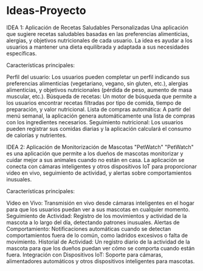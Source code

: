 # Ideas-Proyecto
IDEA 1:
Aplicación de Recetas Saludables Personalizadas
Una aplicación que sugiere recetas saludables basadas en las preferencias alimenticias, alergias, y objetivos nutricionales de cada usuario. La idea es ayudar a los usuarios a mantener una dieta equilibrada y adaptada a sus necesidades específicas.

Características principales:

Perfil del usuario: Los usuarios pueden completar un perfil indicando sus preferencias alimenticias (vegetariano, vegano, sin gluten, etc.), alergias alimenticias, y objetivos nutricionales (pérdida de peso, aumento de masa muscular, etc.).
Búsqueda de recetas: Un motor de búsqueda que permite a los usuarios encontrar recetas filtradas por tipo de comida, tiempo de preparación, y valor nutricional.
Lista de compras automática: A partir del menú semanal, la aplicación genera automáticamente una lista de compras con los ingredientes necesarios.
Seguimiento nutricional: Los usuarios pueden registrar sus comidas diarias y la aplicación calculará el consumo de calorías y nutrientes.

IDEA 2:
Aplicación de Monitorización de Mascotas "PetWatch"
"PetWatch" es una aplicación que permite a los dueños de mascotas monitorizar y cuidar mejor a sus animales cuando no están en casa. La aplicación se conecta con cámaras inteligentes y otros dispositivos IoT para proporcionar video en vivo, seguimiento de actividad, y alertas sobre comportamientos inusuales.

Características principales:

Video en Vivo: Transmisión en vivo desde cámaras inteligentes en el hogar para que los usuarios puedan ver a sus mascotas en cualquier momento.
Seguimiento de Actividad: Registro de los movimientos y actividad de la mascota a lo largo del día, detectando patrones inusuales.
Alertas de Comportamiento: Notificaciones automáticas cuando se detectan comportamientos fuera de lo común, como ladridos excesivos o falta de movimiento.
Historial de Actividad: Un registro diario de la actividad de la mascota para que los dueños puedan ver cómo se comporta cuando están fuera.
Integración con Dispositivos IoT: Soporte para cámaras, alimentadores automáticos y otros dispositivos inteligentes para mascotas.
